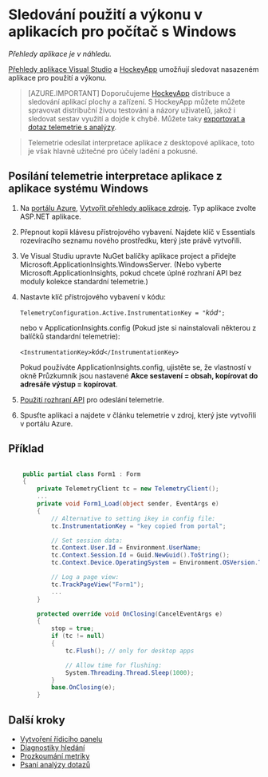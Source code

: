 <properties 
    pageTitle="Sledování použití a výkonu pro aplikace klasické pracovní plochy systému Windows" 
    description="Analýzu použití z desktopové aplikace Windows s HockeyApp a přehledech aplikace." 
    services="application-insights" 
    documentationCenter="windows"
    authors="alancameronwills" 
    manager="douge"/>

<tags 
    ms.service="application-insights" 
    ms.workload="tbd" 
    ms.tgt_pltfrm="ibiza" 
    ms.devlang="na" 
    ms.topic="article" 
    ms.date="08/26/2016" 
    ms.author="awills"/>

# <a name="monitoring-usage-and-performance-in-windows-desktop-apps"></a>Sledování použití a výkonu v aplikacích pro počítač s Windows

*Přehledy aplikace je v náhledu.*

[Přehledy aplikace Visual Studio](app-insights-overview.md) a [HockeyApp](https://hockeyapp.net) umožňují sledovat nasazeném aplikace pro použití a výkonu.

> [AZURE.IMPORTANT] Doporučujeme [HockeyApp](https://hockeyapp.net) distribuce a sledování aplikací plochy a zařízení. S HockeyApp můžete můžete spravovat distribuční živou testování a názory uživatelů, jakož i sledovat sestav využití a dojde k chybě. Můžete taky [exportovat a dotaz telemetrie s analýzy](app-insights-hockeyapp-bridge-app.md).

> Telemetrie odesílat interpretace aplikace z desktopové aplikace, toto je však hlavně užitečné pro účely ladění a pokusné.


## <a name="to-send-telemetry-to-application-insights-from-a-windows-application"></a>Posílání telemetrie interpretace aplikace z aplikace systému Windows

1. Na [portálu Azure](https://portal.azure.com), [Vytvořit přehledy aplikace zdroje](app-insights-create-new-resource.md). Typ aplikace zvolte ASP.NET aplikace.
2. Přepnout kopii klávesu přístrojového vybavení. Najdete klíč v Essentials rozevíracího seznamu nového prostředku, který jste právě vytvořili. 
3. Ve Visual Studiu upravte NuGet balíčky aplikace project a přidejte Microsoft.ApplicationInsights.WindowsServer. (Nebo vyberte Microsoft.ApplicationInsights, pokud chcete úplné rozhraní API bez moduly kolekce standardní telemetrie.)
4. Nastavte klíč přístrojového vybavení v kódu:

    `TelemetryConfiguration.Active.InstrumentationKey = "`*kód*`";` 

    nebo v ApplicationInsights.config (Pokud jste si nainstalovali některou z balíčků standardní telemetrie):
 
    `<InstrumentationKey>`*kód*`</InstrumentationKey>` 

    Pokud používáte ApplicationInsights.config, ujistěte se, že vlastností v okně Průzkumník jsou nastavené **Akce sestavení = obsah, kopírovat do adresáře výstup = kopírovat**.
5. [Použití rozhraní API](app-insights-api-custom-events-metrics.md) pro odeslání telemetrie.
6. Spusťte aplikaci a najdete v článku telemetrie v zdroj, který jste vytvořili v portálu Azure.

## <a name="telemetry"></a>Příklad

```C#

    public partial class Form1 : Form
    {
        private TelemetryClient tc = new TelemetryClient();
        ...
        private void Form1_Load(object sender, EventArgs e)
        {
            // Alternative to setting ikey in config file:
            tc.InstrumentationKey = "key copied from portal";

            // Set session data:
            tc.Context.User.Id = Environment.UserName;
            tc.Context.Session.Id = Guid.NewGuid().ToString();
            tc.Context.Device.OperatingSystem = Environment.OSVersion.ToString();

            // Log a page view:
            tc.TrackPageView("Form1");
            ...
        }

        protected override void OnClosing(CancelEventArgs e)
        {
            stop = true;
            if (tc != null)
            {
                tc.Flush(); // only for desktop apps

                // Allow time for flushing:
                System.Threading.Thread.Sleep(1000);
            }
            base.OnClosing(e);
        }

```

## <a name="next-steps"></a>Další kroky

* [Vytvoření řídicího panelu](app-insights-dashboards.md)
* [Diagnostiky hledání](app-insights-diagnostic-search.md)
* [Prozkoumání metriky](app-insights-metrics-explorer.md)
* [Psaní analýzy dotazů](app-insights-analytics.md)
 
